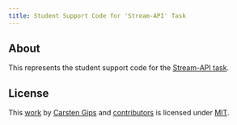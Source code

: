 ```yaml
---
title: Student Support Code for 'Stream-API' Task
---
```


<!-- pandoc -s -f markdown -t markdown --columns=94 --reference-links=true README.md -->

## About

This represents the student support code for the [Stream-API task].

## License

This [work] by [Carsten Gips] and [contributors] is licensed under [MIT].

  [Stream-API task]: https://github.com/Programmiermethoden-CampusMinden/Prog2-Lecture/blob/master/homework/b05.md
  [work]: https://github.com/Programmiermethoden-CampusMinden/prog2_ybel_streamapi
  [Carsten Gips]: https://github.com/cagix
  [contributors]: https://github.com/Programmiermethoden-CampusMinden/prog2_ybel_streamapi/graphs/contributors
  [MIT]: LICENSE.md
